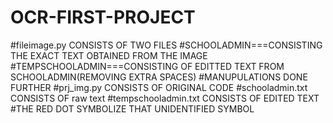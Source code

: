 # OCR-FIRST-PROJECT
#fileimage.py CONSISTS OF TWO FILES 
#SCHOOLADMIN===CONSISTING THE EXACT TEXT OBTAINED FROM THE IMAGE
#TEMPSCHOOLADMIN===CONSISTING OF EDITTED TEXT FROM SCHOOLADMIN(REMOVING EXTRA SPACES)
#MANUPULATIONS DONE FURTHER
#prj_img.py CONSISTS OF ORIGINAL CODE
#schooladmin.txt CONSISTS OF  raw text
#tempschooladmin.txt CONSISTS OF EDITED TEXT
#THE RED DOT SYMBOLIZE THAT UNIDENTIFIED SYMBOL

